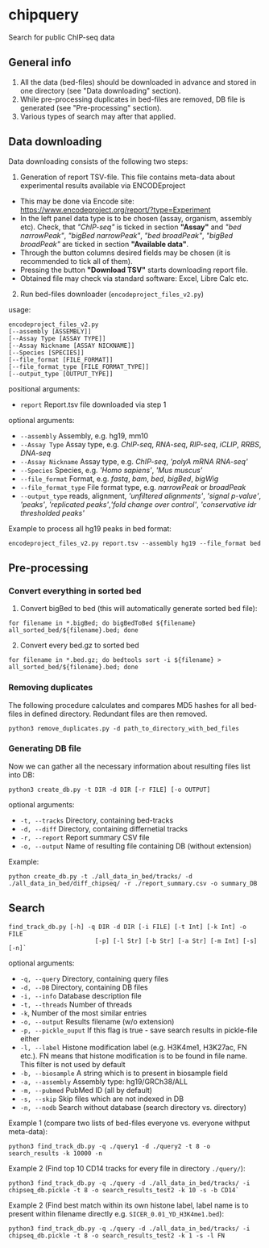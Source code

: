 # chipquery
Search for public ChIP-seq data

## General info

1. All the data (bed-files) should be downloaded in advance and stored in one directory (see "Data downloading" section).
2. While pre-processing duplicates in bed-files are removed, DB file is generated (see "Pre-processing" section).
3. Various types of search may after that applied.

## Data downloading

Data downloading consists of the following two steps:
1. Generation of report TSV-file. This file contains meta-data about experimental results available via ENCODEproject
- This may be done via Encode site: https://www.encodeproject.org/report/?type=Experiment
- In the left panel data type is to be chosen (assay, organism, assembly etc). Check, that *"ChIP-seq"* is ticked in section **"Assay"** and *"bed narrowPeak"*, *"bigBed narrowPeak"*, *"bed broadPeak"*, *"bigBed broadPeak"* are ticked in section **"Available data"**.
- Through the button columns desired fields may be chosen (it is recommended to tick all of them).
- Pressing the button **"Download TSV"** starts downloading report file.
- Obtained file may check via standard software: Excel, Libre Calc etc.

2. Run bed-files downloader (`encodeproject_files_v2.py`)

usage:
```shell
encodeproject_files_v2.py 
[--assembly [ASSEMBLY]]
[--Assay Type [ASSAY TYPE]]
[--Assay Nickname [ASSAY NICKNAME]]
[--Species [SPECIES]]
[--file_format [FILE_FORMAT]]
[--file_format_type [FILE_FORMAT_TYPE]]
[--output_type [OUTPUT_TYPE]]
```
positional arguments:
* `report`                Report.tsv file downloaded via step 1

optional arguments:
* `--assembly`		Assembly, e.g. hg19, mm10
* `--Assay Type`          Assay type, e.g. *ChIP-seq*, *RNA-seq*, *RIP-seq*, *iCLIP*, *RRBS*, *DNA-seq*
* `--Assay Nickname`      Assay type, e.g. *ChIP-seq*, *'polyA mRNA RNA-seq'*
* `--Species` 		Species, e.g. *'Homo sapiens'*, *'Mus muscus'*
* `--file_format`         Format, e.g. *fastq*, *bam*, *bed*, *bigBed*, *bigWig*
* `--file_format_type`    File format type, e.g. *narrowPeak* or *broadPeak*
* `--output_type`         reads, alignment, *'unfiltered alignments'*, *'signal p-value'*, *'peaks'*, *'replicated peaks'*,*'fold change over control'*, *'conservative idr thresholded peaks'*

Example to process all hg19 peaks in bed format: 
```shell
encodeproject_files_v2.py report.tsv --assembly hg19 --file_format bed
```

## Pre-processing

### Convert everything in sorted bed
1. Convert bigBed to bed (this will automatically generate sorted bed file):
```shell
for filename in *.bigBed; do bigBedToBed ${filename} all_sorted_bed/${filename}.bed; done
```
2. Convert every bed.gz to sorted bed
```shell
for filename in *.bed.gz; do bedtools sort -i ${filename} > all_sorted_bed/${filename}.bed; done
```

### Removing duplicates
The following procedure calculates and compares MD5 hashes for all bed-files in defined directory. Redundant files are then removed.
```shell
python3 remove_duplicates.py -d path_to_directory_with_bed_files
```

### Generating DB file
Now we can gather all the necessary information about resulting files list into DB:

```shell
python3 create_db.py -t DIR -d DIR [-r FILE] [-o OUTPUT] 
```
optional arguments:
* `-t, --tracks`	Directory, containing bed-tracks
* `-d, --diff` 	Directory, containing differnetial tracks
* `-r, --report`	Report summary CSV file
* `-o, --output` 	Name of resulting file containing DB (without extension)

Example: 
```shell
python create_db.py -t ./all_data_in_bed/tracks/ -d ./all_data_in_bed/diff_chipseq/ -r ./report_summary.csv -o summary_DB
```
## Search

```shell
find_track_db.py [-h] -q DIR -d DIR [-i FILE] [-t Int] [-k Int] -o FILE
                        [-p] [-l Str] [-b Str] [-a Str] [-m Int] [-s] [-n]`
```
optional arguments:
*  `-q, --query`   	 Directory, containing query files
*  `-d, --DB`         	 Directory, containing DB files
*  `-i, --info`    	 Database description file
*  `-t, --threads` 	 Number of threads
*  `-k`,            	 Number of the most similar entries
*  `-o, --output`          Results filename (w/o extension)
*  `-p, --pickle_ouput`    If this flag is true - save search results in pickle-file either
*  `-l, --label`   	 Histone modification label (e.g. H3K4me1, H3K27ac, FN etc.). FN means that histone modification is to be found in file name. This filter is not used by default
*  `-b, --biosample`       A string which is to present in biosample field
*  `-a, --assembly`        Assembly type: hg19/GRCh38/ALL
*  `-m, --pubmed` 	 PubMed ID (all by default)
*  `-s, --skip`            Skip files which are not indexed in DB
*  `-n, --nodb`            Search without database (search directory vs. directory)

Example 1 (compare two lists of bed-files everyone vs. everyone withput meta-data): 
```shell
python3 find_track_db.py -q ./query1 -d ./query2 -t 8 -o search_results -k 10000 -n
```
Example 2 (Find top 10 CD14 tracks for every file in directory `./query/`): 
```shell
python3 find_track_db.py -q ./query -d ./all_data_in_bed/tracks/ -i chipseq_db.pickle -t 8 -o search_results_test2 -k 10 -s -b CD14`
```
Example 2 (Find best match within its own histone label, label name is to present within filename directly e.g. `SICER_0.01_YD_H3K4me1.bed`): 
```shell
python3 find_track_db.py -q ./query -d ./all_data_in_bed/tracks/ -i chipseq_db.pickle -t 8 -o search_results_test2 -k 1 -s -l FN
```
